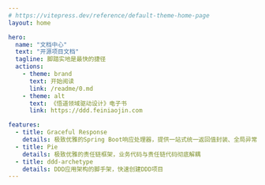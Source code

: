 ```yaml
---
# https://vitepress.dev/reference/default-theme-home-page
layout: home

hero:
  name: "文档中心"
  text: "开源项目文档"
  tagline: 脚踏实地是最快的捷径
  actions:
    - theme: brand
      text: 开始阅读
      link: /readme/0.md
    - theme: alt
      text: 《悟道领域驱动设计》电子书
      link: https://ddd.feiniaojin.com

features:
  - title: Graceful Response
    details: 极致优雅的Spring Boot响应处理器，提供一站式统一返回值封装、全局异常处理、自定义异常错误码等功能
  - title: Pie
    details: 极致优雅的责任链框架，业务代码与责任链代码彻底解耦
  - title: ddd-archetype
    details: DDD应用架构的脚手架，快速创建DDD项目
---
```


